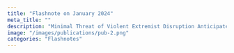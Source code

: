 ```yaml
---
title: "Flashnote on January 2024"
meta_title: ""
description: "Minimal Threat of Violent Extremist Disruption Anticipated in ​Bangladesh's January 7 Election"
image: "/images/publications/pub-2.png"
categories: "Flashnotes"
---
```

